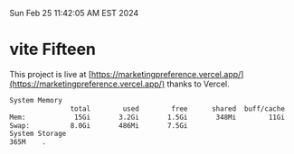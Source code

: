 Sun Feb 25 11:42:05 AM EST 2024

# vite Fifteen


This project is live at [https://marketingpreference.vercel.app/](https://marketingpreference.vercel.app/) thanks to Vercel.

```bash
System Memory
               total        used        free      shared  buff/cache   available
Mem:            15Gi       3.2Gi       1.5Gi       348Mi        11Gi        12Gi
Swap:          8.0Gi       486Mi       7.5Gi
System Storage
365M	.
```
